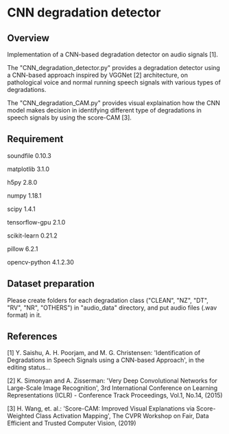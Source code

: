 CNN degradation detector
====

## Overview
Implementation of a CNN-based degradation detector on audio signals [1].

The "CNN_degradation_detector.py" provides a degradation detector using a CNN-based approach inspired by VGGNet [2] architecture, on pathological voice and normal running speech signals with various types of degradations.

The "CNN_degradation_CAM.py" provides visual explaination how the CNN model makes decision in identifying different type of degradations in speech signals by using the score-CAM [3].


## Requirement
soundfile 0.10.3

matplotlib 3.1.0

h5py 2.8.0

numpy 1.18.1

scipy 1.4.1

tensorflow-gpu 2.1.0

scikit-learn 0.21.2

pillow 6.2.1

opencv-python 4.1.2.30


## Dataset preparation
Please create folders for each degradation class ("CLEAN", "NZ", "DT", "RV", "NR", "OTHERS") in "audio_data" directory, and put audio files (.wav format) in it.


## References
[1] Y. Saishu, A. H. Poorjam, and M. G. Christensen: 'Identification of Degradations in Speech Signals using a CNN-based Approach', in the editing status...

[2] K. Simonyan and A. Zisserman: 'Very Deep Convolutional Networks for Large-Scale Image Recognition', 3rd International Conference on Learning Representations (ICLR) - Conference Track Proceedings, Vol.1, No.14, (2015)

[3] H. Wang, et. al.: 'Score-CAM: Improved Visual Explanations via Score-Weighted Class Activation Mapping', The CVPR Workshop on Fair, Data Efficient and Trusted Computer Vision, (2019)